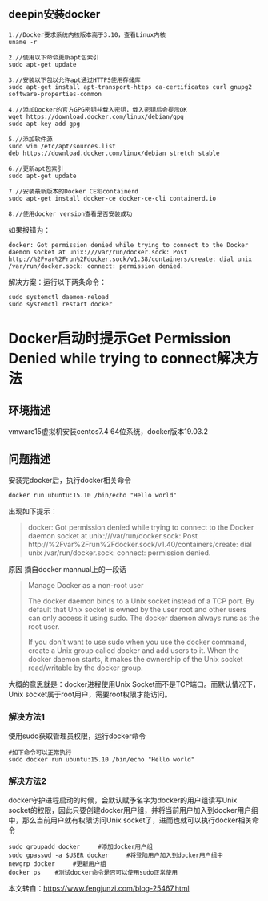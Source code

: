 ## deepin安装docker 

```
1.//Docker要求系统内核版本高于3.10，查看Linux内核
uname -r

2.//使用以下命令更新apt包索引
sudo apt-get update

3.//安装以下包以允许apt通过HTTPS使用存储库
sudo apt-get install apt-transport-https ca-certificates curl gnupg2 software-properties-common

4.//添加Docker的官方GPG密钥并载入密钥，载入密钥后会提示OK
wget https://download.docker.com/linux/debian/gpg
sudo apt-key add gpg

5.//添加软件源
sudo vim /etc/apt/sources.list
deb https://download.docker.com/linux/debian stretch stable

6.//更新apt包索引
sudo apt-get update

7.//安装最新版本的Docker CE和containerd
sudo apt-get install docker-ce docker-ce-cli containerd.io

8.//使用docker version查看是否安装成功
```



如果报错为：

```text
docker: Got permission denied while trying to connect to the Docker daemon socket at unix:///var/run/docker.sock: Post http://%2Fvar%2Frun%2Fdocker.sock/v1.38/containers/create: dial unix /var/run/docker.sock: connect: permission denied.
```

解决方案：运行以下两条命令：

```text
sudo systemctl daemon-reload
sudo systemctl restart docker
```

# Docker启动时提示Get Permission Denied while trying to connect解决方法

## 环境描述

vmware15虚拟机安装centos7.4 64位系统，docker版本19.03.2

## 问题描述

安装完docker后，执行docker相关命令

```
docker run ubuntu:15.10 /bin/echo "Hello world"
```

出现如下提示：

> docker: Got permission denied while trying to connect to the Docker daemon socket at unix:///var/run/docker.sock: Post http://%2Fvar%2Frun%2Fdocker.sock/v1.40/containers/create: dial unix /var/run/docker.sock: connect: permission denied.

原因
摘自docker mannual上的一段话

> Manage Docker as a non-root user
>
> The docker daemon binds to a Unix socket instead of a TCP port. By default that Unix socket is owned by the user root and other users can only access it using sudo. The docker daemon always runs as the root user.
>
> If you don’t want to use sudo when you use the docker command, create a Unix group called docker and add users to it. When the docker daemon starts, it makes the ownership of the Unix socket read/writable by the docker group.

大概的意思就是：docker进程使用Unix Socket而不是TCP端口。而默认情况下，Unix socket属于root用户，需要root权限才能访问。

### 解决方法1

使用sudo获取管理员权限，运行docker命令

```
#如下命令可以正常执行
sudo docker run ubuntu:15.10 /bin/echo "Hello world"
```

### 解决方法2

docker守护进程启动的时候，会默认赋予名字为docker的用户组读写Unix socket的权限，因此只要创建docker用户组，并将当前用户加入到docker用户组中，那么当前用户就有权限访问Unix socket了，进而也就可以执行docker相关命令

```
sudo groupadd docker     #添加docker用户组
sudo gpasswd -a $USER docker     #将登陆用户加入到docker用户组中
newgrp docker     #更新用户组
docker ps    #测试docker命令是否可以使用sudo正常使用
```

本文转自：https://www.fengjunzi.com/blog-25467.html

